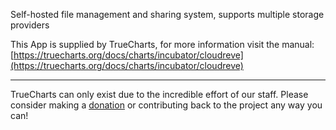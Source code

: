 Self-hosted file management and sharing system, supports multiple storage providers


This App is supplied by TrueCharts, for more information visit the manual: [https://truecharts.org/docs/charts/incubator/cloudreve](https://truecharts.org/docs/charts/incubator/cloudreve)

---

TrueCharts can only exist due to the incredible effort of our staff.
Please consider making a [donation](https://truecharts.org/docs/about/sponsor) or contributing back to the project any way you can!
